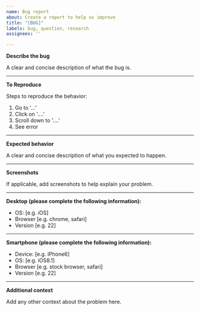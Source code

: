 ```yaml
---
name: Bug report
about: Create a report to help us improve
title: "[BUG]"
labels: bug, question, research
assignees: ''

---
```


**Describe the bug**

A clear and concise description of what the bug is.

---

**To Reproduce**

Steps to reproduce the behavior:
1. Go to '...'
2. Click on '....'
3. Scroll down to '....'
4. See error

---

**Expected behavior**

A clear and concise description of what you expected to happen.

---

**Screenshots**

If applicable, add screenshots to help explain your problem.

---

**Desktop (please complete the following information):**

 - OS: [e.g. iOS]
 - Browser [e.g. chrome, safari]
 - Version [e.g. 22]

---

**Smartphone (please complete the following information):**

 - Device: [e.g. iPhone6]
 - OS: [e.g. iOS8.1]
 - Browser [e.g. stock browser, safari]
 - Version [e.g. 22]

---

**Additional context**

Add any other context about the problem here.
